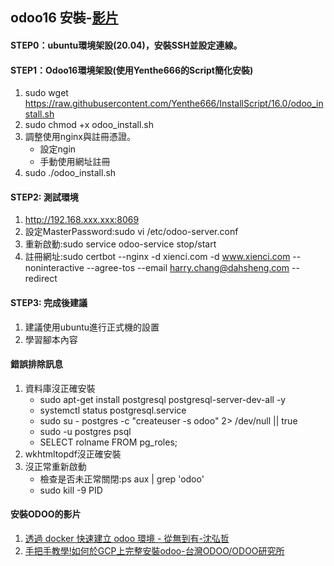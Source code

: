 ## odoo16 安裝-[影片](https://www.youtube.com/watch?v=Uskr6rm0P9Y&t=2s)
#### STEP0：ubuntu環境架設(20.04)，安裝SSH並設定連線。
#### STEP1：Odoo16環境架設(使用Yenthe666的Script簡化安裝)
1. sudo wget https://raw.githubusercontent.com/Yenthe666/InstallScript/16.0/odoo_install.sh
2. sudo chmod +x odoo_install.sh
3. 調整使用nginx與註冊憑證。
   + 設定ngin
   + 手動使用網址註冊
4. sudo ./odoo_install.sh

#### STEP2: 測試環境
1. http://192.168.xxx.xxx:8069
2. 設定MasterPassword:sudo vi /etc/odoo-server.conf
3. 重新啟動:sudo service odoo-service stop/start
5. 註冊網址:sudo certbot --nginx -d xienci.com -d www.xienci.com --noninteractive --agree-tos --email harry.chang@dahsheng.com --redirect

#### STEP3: 完成後建議
1. 建議使用ubuntu進行正式機的設置
2. 學習腳本內容

#### 錯誤排除訊息
1. 資料庫沒正確安裝
   + sudo apt-get install postgresql postgresql-server-dev-all -y
   + systemctl status postgresql.service
   + sudo su - postgres -c "createuser -s  odoo" 2> /dev/null || true
   + sudo -u postgres psql
   + SELECT rolname FROM pg_roles;
2. wkhtmltopdf沒正確安裝
3. 沒正常重新啟動
   + 檢查是否未正常關閉:ps aux  | grep 'odoo'
   + sudo kill -9 PID

#### 安裝ODOO的影片
1. [透過 docker 快速建立 odoo 環境 - 從無到有-沈弘哲](https://www.youtube.com/watch?v=uqxzq4Td6aU)
2. [手把手教學!如何於GCP上完整安裝odoo-台灣ODOO/ODOO研究所](https://www.youtube.com/watch?v=tlbZjfmbTEE)
